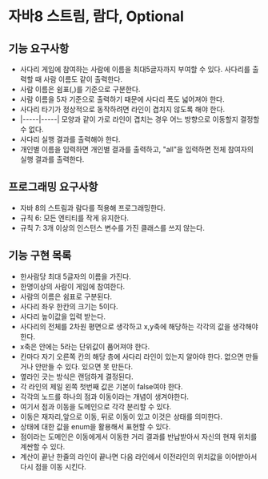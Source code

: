 # 자바8 스트림, 람다, Optional

## 기능 요구사항
* 사다리 게임에 참여하는 사람에 이름을 최대5글자까지 부여할 수 있다. 사다리를 출력할 때 사람 이름도 같이 출력한다.
* 사람 이름은 쉼표(,)를 기준으로 구분한다.
* 사람 이름을 5자 기준으로 출력하기 때문에 사다리 폭도 넓어져야 한다.
* 사다리 타기가 정상적으로 동작하려면 라인이 겹치지 않도록 해야 한다.
* |-----|-----| 모양과 같이 가로 라인이 겹치는 경우 어느 방향으로 이동할지 결정할 수 없다.
* 사다리 실행 결과를 출력해야 한다.
* 개인별 이름을 입력하면 개인별 결과를 출력하고, "all"을 입력하면 전체 참여자의 실행 결과를 출력한다.

## 프로그래밍 요구사항
* 자바 8의 스트림과 람다를 적용해 프로그래밍한다.
* 규칙 6: 모든 엔티티를 작게 유지한다.
* 규칙 7: 3개 이상의 인스턴스 변수를 가진 클래스를 쓰지 않는다.

## 기능 구현 목록
* 한사람당 최대 5글자의 이름을 가진다.
* 한명이상의 사람이 게임에 참여한다.
* 사람의 이름은 쉼표로 구분된다.
* 사다리 좌우 한칸의 크기는 5이다.
* 사다리 높이값을 입력 받는다.
* 사다리의 전체를 2차원 평면으로 생각하고 x,y축에 해당하는 각각의 값을 생각해야한다.
* x축은 안에는 5라는 단위값이 품어져야 한다.
* 칸마다 자기 오른쪽 칸의 해당 층에 사다리 라인이 있는지 알아야 한다. 없으면 만들거나 안만들 수 있다. 있으면 못 만든다.
* 옆라인 긋는 방식은 랜덤하게 결정된다.
* 각 라인의 제일 왼쪽 첫번째 값은 기본이 false여야 한다.
* 각각의 노드를 하나의 점과 이동이라는 개념이 생겨야한다.
* 여기서 점과 이동을 도메인으로 각각 분리할 수 있다.
* 이동은 재자리,앞으로 이동, 뒤로 이동이 있고 이것은 상태를 의미한다.
* 상태에 대한 값을 enum을 활용해서 표현할 수 있다.
* 점이라는 도메인은 이동에게서 이동한 거리 결과를 반납받아서 자신의 현재 위치를 계싼할 수 있다.
* 계산이 끝난 한줄의 라인이 끝나면 다음 라인에서 이전라인의 위치값을 이어받아서 다시 점을 이동 시킨다.

